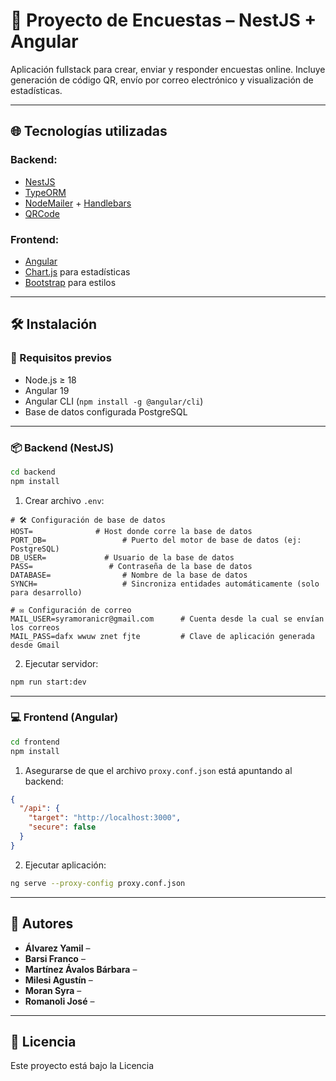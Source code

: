 
# 📝 Proyecto de Encuestas – NestJS + Angular

Aplicación fullstack para crear, enviar y responder encuestas online. Incluye generación de código QR, envío por correo electrónico y visualización de estadísticas.

---

## 🌐 Tecnologías utilizadas

### Backend:
- [NestJS](https://nestjs.com/)
- [TypeORM](https://typeorm.io/)
- [NodeMailer](https://nodemailer.com/) + [Handlebars](https://handlebarsjs.com/)
- [QRCode](https://github.com/soldair/node-qrcode)

### Frontend:
- [Angular](https://angular.io/)
- [Chart.js](https://www.chartjs.org/) para estadísticas
- [Bootstrap](https://getbootstrap.com/) para estilos

---

## 🛠️ Instalación

### 🔧 Requisitos previos
- Node.js ≥ 18
- Angular 19
- Angular CLI (`npm install -g @angular/cli`)
- Base de datos configurada PostgreSQL

---

### 📦 Backend (NestJS)

```bash
cd backend
npm install
```

1. Crear archivo `.env`:

```env
# 🛠️ Configuración de base de datos
HOST=              # Host donde corre la base de datos
PORT_DB=                 # Puerto del motor de base de datos (ej: PostgreSQL)
DB_USER=             # Usuario de la base de datos
PASS=                 # Contraseña de la base de datos
DATABASE=                # Nombre de la base de datos
SYNCH=                   # Sincroniza entidades automáticamente (solo para desarrollo)

# ✉️ Configuración de correo
MAIL_USER=syramoranicr@gmail.com      # Cuenta desde la cual se envían los correos
MAIL_PASS=dafx wwuw znet fjte         # Clave de aplicación generada desde Gmail
```

2. Ejecutar servidor:
```bash
npm run start:dev
```

---

### 💻 Frontend (Angular)

```bash
cd frontend
npm install
```

1. Asegurarse de que el archivo `proxy.conf.json` está apuntando al backend:
```json
{
  "/api": {
    "target": "http://localhost:3000",
    "secure": false
  }
}
```

2. Ejecutar aplicación:
```bash
ng serve --proxy-config proxy.conf.json
```

---

## 👤 Autores

- **Álvarez Yamil** – 
- **Barsi Franco** – 
- **Martínez Ávalos Bárbara** – 
- **Milesi Agustín** – 
- **Moran Syra** –
- **Romanoli José** – 

---

## 📝 Licencia

Este proyecto está bajo la Licencia 
